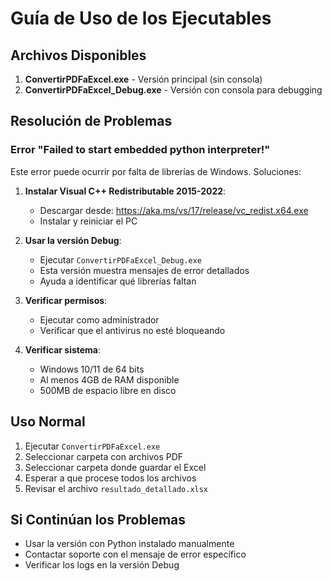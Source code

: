 # Guía de Uso de los Ejecutables

## Archivos Disponibles

1. **ConvertirPDFaExcel.exe** - Versión principal (sin consola)
2. **ConvertirPDFaExcel_Debug.exe** - Versión con consola para debugging

## Resolución de Problemas

### Error "Failed to start embedded python interpreter!"

Este error puede ocurrir por falta de librerías de Windows. Soluciones:

1. **Instalar Visual C++ Redistributable 2015-2022**:
   - Descargar desde: https://aka.ms/vs/17/release/vc_redist.x64.exe
   - Instalar y reiniciar el PC

2. **Usar la versión Debug**:
   - Ejecutar `ConvertirPDFaExcel_Debug.exe`
   - Esta versión muestra mensajes de error detallados
   - Ayuda a identificar qué librerías faltan

3. **Verificar permisos**:
   - Ejecutar como administrador
   - Verificar que el antivirus no esté bloqueando

4. **Verificar sistema**:
   - Windows 10/11 de 64 bits
   - Al menos 4GB de RAM disponible
   - 500MB de espacio libre en disco

## Uso Normal

1. Ejecutar `ConvertirPDFaExcel.exe`
2. Seleccionar carpeta con archivos PDF
3. Seleccionar carpeta donde guardar el Excel
4. Esperar a que procese todos los archivos
5. Revisar el archivo `resultado_detallado.xlsx`

## Si Continúan los Problemas

- Usar la versión con Python instalado manualmente
- Contactar soporte con el mensaje de error específico
- Verificar los logs en la versión Debug
